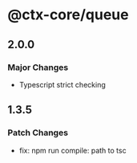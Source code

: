 # @ctx-core/queue

## 2.0.0

### Major Changes

- Typescript strict checking

## 1.3.5

### Patch Changes

- fix: npm run compile: path to tsc
